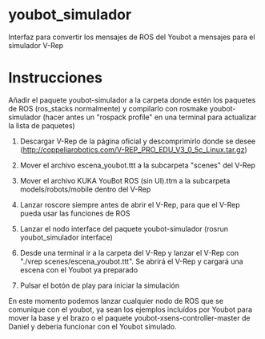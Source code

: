 youbot_simulador
================

Interfaz para convertir los mensajes de ROS del Youbot a mensajes para el simulador V-Rep


Instrucciones
=============

Añadir el paquete youbot-simulador a la carpeta donde estén los paquetes de ROS (ros_stacks normalmente) y compilarlo con rosmake youbot-simulador (hacer antes un "rospack profile" en una terminal para actualizar la lista de paquetes)

1) Descargar V-Rep de la página oficial y descomprimirlo donde se desee (http://coppeliarobotics.com/V-REP_PRO_EDU_V3_0_5c_Linux.tar.gz)

2) Mover el archivo escena_youbot.ttt a la subcarpeta "scenes" del V-Rep

3) Mover el archivo KUKA YouBot ROS (sin UI).ttm a la subcarpeta models/robots/mobile dentro del V-Rep

4) Lanzar roscore siempre antes de abrir el V-Rep, para que el V-Rep pueda usar las funciones de ROS

5) Lanzar el nodo interface del paquete youbot-simulador (rosrun youbot_simulador interface)

6) Desde una terminal ir a la carpeta del V-Rep y lanzar el V-Rep con "./vrep scenes/escena_youbot.ttt". Se abrirá el V-Rep y cargará una escena con el Youbot ya preparado

7) Pulsar el botón de play para iniciar la simulación


En este momento podemos lanzar cualquier nodo de ROS que se comunique con el youbot, ya sean los ejemplos incluídos por Youbot para mover la base y el brazo o el paquete youbot-xsens-controller-master de Daniel y debería funcionar con el Youbot simulado.
